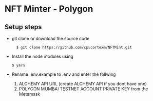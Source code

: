 # NFT Minter - Polygon

## Setup steps

- git clone or download the source code

  ```
    $ git clone https://github.com/cpucortexm/NFTMint.git
  ```

- Install the node modules using
  ```
  $ yarn
  ```
- Rename .env.example to .env and enter the follwing
  1. ALCHEMY API URL (create ALCHEMY API if you dont have one)
  2. POLYGON MUMBAI TESTNET ACCOUNT PRIVATE KEY from the Metamask

##
